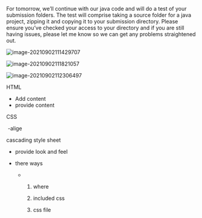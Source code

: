 For tomorrow, we’ll continue with our java code and will do a test of your submission folders. The test will comprise taking a source folder for a java project, zipping it and copying it to your submission directory. Please ensure you’ve checked your access to your directory and if you are still having issues, please let me know so we can get any problems straightened out.

![image-20210902111429707](https://tva1.sinaimg.cn/large/008i3skNgy1gu2scjgjf8j61150u0mzo02.jpg)

![image-20210902111821057](https://tva1.sinaimg.cn/large/008i3skNgy1gu2sghyw25j60ek06m74b02.jpg)



![image-20210902112306497](https://tva1.sinaimg.cn/large/008i3skNgy1gu2sliip11j60v40s0jue02.jpg)



HTML

- Add content
- provide content

CSS

​	-alige

cascading style  sheet

- provide look and feel

- there ways 

  - 1. where

    2. included css

    3. css file

       



